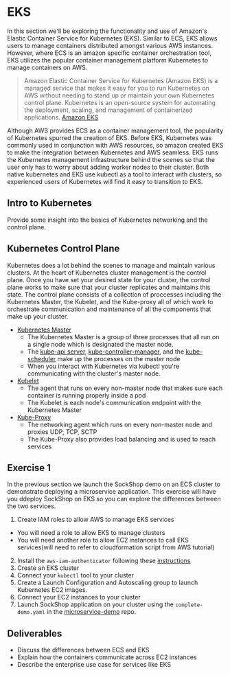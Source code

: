 # EKS

In this section we'll be exploring the functionality and use of Amazon's Elastic Container Service for Kubernetes (EKS). Similar to ECS, EKS allows users to manage containers distributed amongst various AWS instances. However, where ECS is an amazon specific container orchestration tool, EKS utilizes the popular container management platform Kubernetes to manage containers on AWS.

> Amazon Elastic Container Service for Kubernetes (Amazon EKS) is a managed service that makes it easy for you to run Kubernetes on AWS without needing to stand up or maintain your own Kubernetes control plane. Kubernetes is an open-source system for automating the deployment, scaling, and management of containerized applications. [Amazon EKS](https://docs.aws.amazon.com/eks/latest/userguide/what-is-eks.html)

Although AWS provides ECS as a container management tool, the popularity of Kubernetes spurred the creation of EKS. Before EKS, Kubernetes was commonly used in conjunction with AWS resources, so amazon created EKS to make the integration between Kubernetes and AWS seamless. EKS runs the Kubernetes management infrastructure behind the scenes so that the user only has to worry about adding worker nodes to their cluster. Both native kubernetes and EKS use kubectl as a tool to interact with clusters, so experienced users of Kubernetes will find it easy to transition to EKS. 

## Intro to Kubernetes

Provide some insight into the basics of Kubernetes networking and the control plane.

## Kubernetes Control Plane

Kubernetes does a lot behind the scenes to manage and maintain various clusters. At the heart of Kubernetes cluster management is the control plane. Once you have set your desired state for your cluster, the control plane works to make sure that your cluster replicates and maintains this state. The control plane consists of a collection of proccesses including the Kubernetes Master, the Kubelet, and the Kube-proxy all of which work to orchestrate communication and maintenance of all the components that make up your cluster. 

- [Kubernetes Master](https://kubernetes.io/docs/concepts/)
  - The Kubernetes Master is a group of three processes that all run on a single node which is designated the master node.
  - The [kube-api server](https://kubernetes.io/docs/admin/kube-apiserver/), [kube-controller-manager](https://kubernetes.io/docs/admin/kube-controller-manager/), and the [kube-scheduler](https://kubernetes.io/docs/admin/kube-scheduler/) make up the processes on the master node
  - When you interact with Kubernetes via kubectl you're communicating with the cluster's master node.
- [Kubelet](https://kubernetes.io/docs/admin/kubelet/)
  - The agent that runs on every non-master node that makes sure each container is running properly inside a pod
  - The Kubelet is each node's communication endpoint with the Kubernetes Master 
- [Kube-Proxy](https://kubernetes.io/docs/admin/kube-proxy/)
  - The networking agent which runs on every non-master node and proxies UDP, TCP, SCTP
  - The Kube-Proxy also provides load balancing and is used to reach services

## Exercise 1

In the previous section we launch the SockShop demo on an ECS cluster to demonstrate deploying a microservice application. This exercise will have you ddeploy SockShop on EKS so you can explore the differences between the two services.

1. Create IAM roles to allow AWS to manage EKS services
  - You will need a role to allow EKS to manage clusters
  - You will need another role to allow EC2 instances to call EKS services(will need to refer to cloudformation script from AWS tutorial)
2. Install the `aws-iam-authenticator` following these [instructions](https://docs.aws.amazon.com/eks/latest/userguide/install-aws-iam-authenticator.html)
3. Create an EKS cluster
4. Connect your `kubectl` tool to your cluster
5. Create a Launch Configuration and Autoscaling group to launch Kubernetes EC2 images.
6. Connect your EC2 instances to your cluster
7. Launch SockShop application on your cluster using the `complete-demo.yaml` in the [microservice-demo](https://github.com/liatrio/microservices-demo) repo.
## Deliverables

- Discuss the differences between ECS and EKS
- Explain how the containers communicate across EC2 instances
- Describe the enterprise use case for services like EKS
